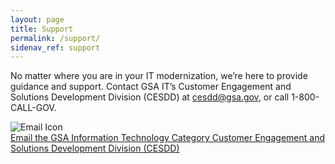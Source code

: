 ```yaml
---
layout: page
title: Support
permalink: /support/
sidenav_ref: support
---
```


No matter where you are in your IT modernization, we’re here to provide guidance and support. Contact GSA IT’s Customer Engagement and Solutions Development Division (CESDD) at <a href="mailto:cesdd@gsa.gov">cesdd@gsa.gov</a>, or call 1-800-CALL-GOV.

  <div class="usa-grid">
    <div class="usa-width-one-fourth">
        <img alt="Email Icon" src="{{ site.baseurl}}/assets/img/envelope.svg" class="help-icon">
    </div>
    <div class="usa-width-three-fourths">
        <a href="mailto:cesdd@gsa.gov">
            Email the GSA Information Technology Category Customer Engagement and Solutions Development Division (CESDD)
        </a>
    </div>
  </div>
